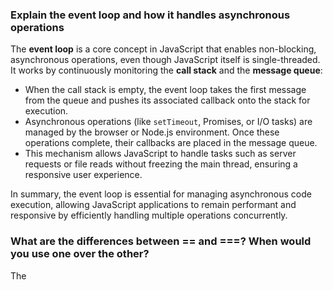 ### Explain the event loop and how it handles asynchronous operations

The **event loop** is a core concept in JavaScript that enables non-blocking, asynchronous operations, even though JavaScript itself is single-threaded. It works by continuously monitoring the **call stack** and the **message queue**:

- When the call stack is empty, the event loop takes the first message from the queue and pushes its associated callback onto the stack for execution.
- Asynchronous operations (like `setTimeout`, Promises, or I/O tasks) are managed by the browser or Node.js environment. Once these operations complete, their callbacks are placed in the message queue.
- This mechanism allows JavaScript to handle tasks such as server requests or file reads without freezing the main thread, ensuring a responsive user experience.

In summary, the event loop is essential for managing asynchronous code execution, allowing JavaScript applications to remain performant and responsive by efficiently handling multiple operations concurrently.

### What are the differences between == and ===? When would you use one over the other?

The 

